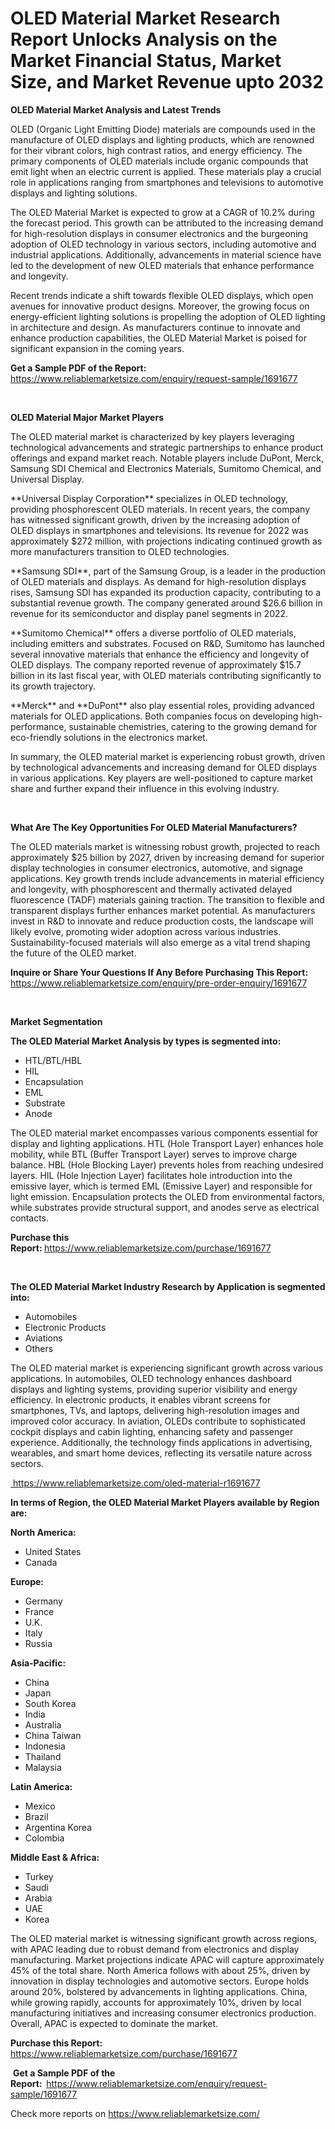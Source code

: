 <p><h1>OLED Material Market Research Report Unlocks Analysis on the Market Financial Status, Market Size, and Market Revenue upto 2032</h1></p><p><strong>OLED Material Market Analysis and Latest Trends</strong></p>
<p><p>OLED (Organic Light Emitting Diode) materials are compounds used in the manufacture of OLED displays and lighting products, which are renowned for their vibrant colors, high contrast ratios, and energy efficiency. The primary components of OLED materials include organic compounds that emit light when an electric current is applied. These materials play a crucial role in applications ranging from smartphones and televisions to automotive displays and lighting solutions.</p><p>The OLED Material Market is expected to grow at a CAGR of 10.2% during the forecast period. This growth can be attributed to the increasing demand for high-resolution displays in consumer electronics and the burgeoning adoption of OLED technology in various sectors, including automotive and industrial applications. Additionally, advancements in material science have led to the development of new OLED materials that enhance performance and longevity.</p><p>Recent trends indicate a shift towards flexible OLED displays, which open avenues for innovative product designs. Moreover, the growing focus on energy-efficient lighting solutions is propelling the adoption of OLED lighting in architecture and design. As manufacturers continue to innovate and enhance production capabilities, the OLED Material Market is poised for significant expansion in the coming years.</p></p>
<p><strong>Get a Sample PDF of the Report:&nbsp;</strong> <a href="https://www.reliablemarketsize.com/enquiry/request-sample/1691677?utm_campaign=3198&utm_medium=2&utm_source=Github&utm_content=ia&utm_term=27032025&utm_id=oled-material">https://www.reliablemarketsize.com/enquiry/request-sample/1691677</a></p>
<p>&nbsp;</p>
<p><strong>OLED Material Major Market Players</strong></p>
<p><p>The OLED material market is characterized by key players leveraging technological advancements and strategic partnerships to enhance product offerings and expand market reach. Notable players include DuPont, Merck, Samsung SDI Chemical and Electronics Materials, Sumitomo Chemical, and Universal Display.</p><p>**Universal Display Corporation** specializes in OLED technology, providing phosphorescent OLED materials. In recent years, the company has witnessed significant growth, driven by the increasing adoption of OLED displays in smartphones and televisions. Its revenue for 2022 was approximately $272 million, with projections indicating continued growth as more manufacturers transition to OLED technologies.</p><p>**Samsung SDI**, part of the Samsung Group, is a leader in the production of OLED materials and displays. As demand for high-resolution displays rises, Samsung SDI has expanded its production capacity, contributing to a substantial revenue growth. The company generated around $26.6 billion in revenue for its semiconductor and display panel segments in 2022.</p><p>**Sumitomo Chemical** offers a diverse portfolio of OLED materials, including emitters and substrates. Focused on R&D, Sumitomo has launched several innovative materials that enhance the efficiency and longevity of OLED displays. The company reported revenue of approximately $15.7 billion in its last fiscal year, with OLED materials contributing significantly to its growth trajectory.</p><p>**Merck** and **DuPont** also play essential roles, providing advanced materials for OLED applications. Both companies focus on developing high-performance, sustainable chemistries, catering to the growing demand for eco-friendly solutions in the electronics market.</p><p>In summary, the OLED material market is experiencing robust growth, driven by technological advancements and increasing demand for OLED displays in various applications. Key players are well-positioned to capture market share and further expand their influence in this evolving industry.</p></p>
<p>&nbsp;</p>
<p><strong>What Are The Key Opportunities For OLED Material Manufacturers?</strong></p>
<p><p>The OLED materials market is witnessing robust growth, projected to reach approximately $25 billion by 2027, driven by increasing demand for superior display technologies in consumer electronics, automotive, and signage applications. Key growth trends include advancements in material efficiency and longevity, with phosphorescent and thermally activated delayed fluorescence (TADF) materials gaining traction. The transition to flexible and transparent displays further enhances market potential. As manufacturers invest in R&D to innovate and reduce production costs, the landscape will likely evolve, promoting wider adoption across various industries. Sustainability-focused materials will also emerge as a vital trend shaping the future of the OLED market.</p></p>
<p><strong>Inquire or Share Your Questions If Any Before Purchasing This Report:</strong> <a href="https://www.reliablemarketsize.com/enquiry/pre-order-enquiry/1691677?utm_campaign=3198&utm_medium=2&utm_source=Github&utm_content=ia&utm_term=27032025&utm_id=oled-material">https://www.reliablemarketsize.com/enquiry/pre-order-enquiry/1691677</a></p>
<p>&nbsp;</p>
<p><strong>Market Segmentation</strong></p>
<p><strong>The OLED Material Market Analysis by types is segmented into:</strong></p>
<p><ul><li>HTL/BTL/HBL</li><li>HIL</li><li>Encapsulation</li><li>EML</li><li>Substrate</li><li>Anode</li></ul></p>
<p><p>The OLED material market encompasses various components essential for display and lighting applications. HTL (Hole Transport Layer) enhances hole mobility, while BTL (Buffer Transport Layer) serves to improve charge balance. HBL (Hole Blocking Layer) prevents holes from reaching undesired layers. HIL (Hole Injection Layer) facilitates hole introduction into the emissive layer, which is termed EML (Emissive Layer) and responsible for light emission. Encapsulation protects the OLED from environmental factors, while substrates provide structural support, and anodes serve as electrical contacts.</p></p>
<p><strong>Purchase this Report:&nbsp;</strong><a href="https://www.reliablemarketsize.com/purchase/1691677?utm_campaign=3198&utm_medium=2&utm_source=Github&utm_content=ia&utm_term=27032025&utm_id=oled-material">https://www.reliablemarketsize.com/purchase/1691677</a></p>
<p>&nbsp;</p>
<p><strong>The OLED Material Market Industry Research by Application is segmented into:</strong></p>
<p><ul><li>Automobiles</li><li>Electronic Products</li><li>Aviations</li><li>Others</li></ul></p>
<p><p>The OLED material market is experiencing significant growth across various applications. In automobiles, OLED technology enhances dashboard displays and lighting systems, providing superior visibility and energy efficiency. In electronic products, it enables vibrant screens for smartphones, TVs, and laptops, delivering high-resolution images and improved color accuracy. In aviation, OLEDs contribute to sophisticated cockpit displays and cabin lighting, enhancing safety and passenger experience. Additionally, the technology finds applications in advertising, wearables, and smart home devices, reflecting its versatile nature across sectors.</p></p>
<p><a href="https://www.reliablemarketsize.com/oled-material-r1691677?utm_campaign=3198&utm_medium=2&utm_source=Github&utm_content=ia&utm_term=27032025&utm_id=oled-material">&nbsp;https://www.reliablemarketsize.com/oled-material-r1691677</a></p>
<p><strong>In terms of Region, the OLED Material Market Players available by Region are:</strong></p>
<p>
    <p> <strong> North America: </strong>
        <ul>
            <li>United States</li>
            <li>Canada</li>
        </ul>
        </p> 
    <p> <strong> Europe: </strong>
        <ul>
            <li>Germany</li>
            <li>France</li>
            <li>U.K.</li>
            <li>Italy</li>
            <li>Russia</li>
        </ul>
        </p> 
    <p> <strong> Asia-Pacific: </strong>
        <ul>
            <li>China</li>
            <li>Japan</li>
            <li>South Korea</li>
            <li>India</li>
            <li>Australia</li>
            <li>China Taiwan</li>
            <li>Indonesia</li>
            <li>Thailand</li>
            <li>Malaysia</li>
        </ul>
        </p> 
    <p> <strong> Latin America: </strong>
        <ul>
            <li>Mexico</li>
            <li>Brazil</li>
            <li>Argentina Korea</li>
            <li>Colombia</li>
        </ul>
        </p> 
    <p> <strong> Middle East & Africa: </strong>
        <ul>
            <li>Turkey</li>
            <li>Saudi</li>
            <li>Arabia</li>
            <li>UAE</li>
            <li>Korea</li>
        </ul>
    </p>
    </p>
<p><p>The OLED material market is witnessing significant growth across regions, with APAC leading due to robust demand from electronics and display manufacturing. Market projections indicate APAC will capture approximately 45% of the total share. North America follows with about 25%, driven by innovation in display technologies and automotive sectors. Europe holds around 20%, bolstered by advancements in lighting applications. China, while growing rapidly, accounts for approximately 10%, driven by local manufacturing initiatives and increasing consumer electronics production. Overall, APAC is expected to dominate the market.</p></p>
<p><strong>Purchase this Report: </strong><a href="https://www.reliablemarketsize.com/purchase/1691677?utm_campaign=3198&utm_medium=2&utm_source=Github&utm_content=ia&utm_term=27032025&utm_id=oled-material">https://www.reliablemarketsize.com/purchase/1691677</a></p>
<p>&nbsp;<strong>Get a Sample PDF of the Report:&nbsp;&nbsp;</strong><a href="https://www.reliablemarketsize.com/enquiry/request-sample/1691677?utm_campaign=3198&utm_medium=2&utm_source=Github&utm_content=ia&utm_term=27032025&utm_id=oled-material">https://www.reliablemarketsize.com/enquiry/request-sample/1691677</a></p>
<p><strong></strong></p>
<p>Check more reports on <a href="https://www.reliablemarketsize.com/?utm_campaign=3198&utm_medium=2&utm_source=Github&utm_content=ia&utm_term=27032025&utm_id=oled-material">https://www.reliablemarketsize.com/</a></p>